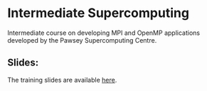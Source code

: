 # Intermediate Supercomputing
Intermediate course on developing MPI and OpenMP applications developed by the Pawsey Supercomputing Centre.

Slides:
-------
The training slides are available [here](https://support.pawsey.org.au/documentation/display/US/Training+Material).

